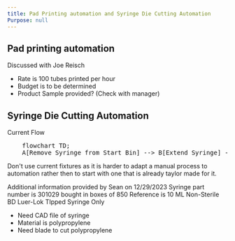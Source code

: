 ```yaml
---
title: Pad Printing automation and Syringe Die Cutting Automation
Purpose: null
---
```



## Pad printing automation
Discussed with Joe Reisch
- Rate is 100 tubes printed per hour 
- Budget is to be determined
- Product Sample provided? (Check with manager)

## Syringe Die Cutting Automation

Current Flow
<pre class="mermaid">
    flowchart TD;
    A[Remove Syringe from Start Bin] --> B[Extend Syringe] --> C[Insert Syringe into Fixture] --> D[Hit Foot Pedal] --> E[Cut Syringe] --> F[Remove Syringe from Fixture] --> GF[Place Cut Syringe in Finished goods Bin] --> A;
</pre>

Don't use current fixtures as it is harder to adapt a manual process to automation rather then to start with one that is already taylor made for it.

Additional information provided by Sean on 12/29/2023
Syringe part number is 301029 bought in boxes of 850
Reference is 10 ML Non-Sterile BD Luer-Lok TIpped Syringe Only <br>
- Need CAD file of syringe
- Material is polypropylene
- Need blade to cut polypropylene
